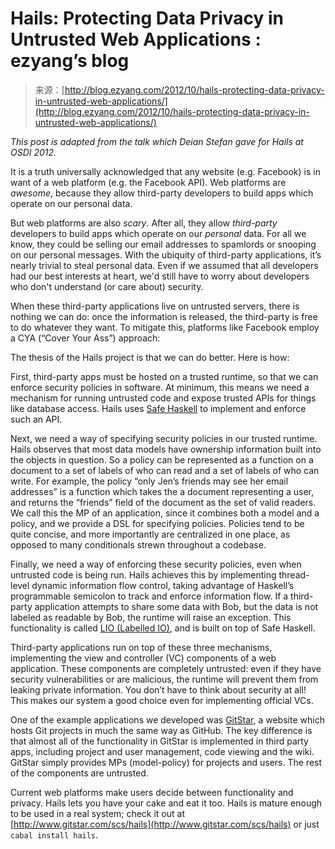 <!--yml
category: 未分类
date: 2024-07-01 18:17:25
-->

# Hails: Protecting Data Privacy in Untrusted Web Applications : ezyang’s blog

> 来源：[http://blog.ezyang.com/2012/10/hails-protecting-data-privacy-in-untrusted-web-applications/](http://blog.ezyang.com/2012/10/hails-protecting-data-privacy-in-untrusted-web-applications/)

*This post is adapted from the talk which Deian Stefan gave for Hails at OSDI 2012.*

It is a truth universally acknowledged that any website (e.g. Facebook) is in want of a web platform (e.g. the Facebook API). Web platforms are *awesome*, because they allow third-party developers to build apps which operate on our personal data.

But web platforms are also *scary*. After all, they allow *third-party* developers to build apps which operate on our *personal* data. For all we know, they could be selling our email addresses to spamlords or snooping on our personal messages. With the ubiquity of third-party applications, it’s nearly trivial to steal personal data. Even if we assumed that all developers had our best interests at heart, we'd still have to worry about developers who don't understand (or care about) security.

When these third-party applications live on untrusted servers, there is nothing we can do: once the information is released, the third-party is free to do whatever they want. To mitigate this, platforms like Facebook employ a CYA (“Cover Your Ass”) approach:

The thesis of the Hails project is that we can do better. Here is how:

First, third-party apps must be hosted on a trusted runtime, so that we can enforce security policies in software. At minimum, this means we need a mechanism for running untrusted code and expose trusted APIs for things like database access. Hails uses [Safe Haskell](http://www.haskell.org/ghc/docs/latest/html/users_guide/safe-haskell.html) to implement and enforce such an API.

Next, we need a way of specifying security policies in our trusted runtime. Hails observes that most data models have ownership information built into the objects in question. So a policy can be represented as a function on a document to a set of labels of who can read and a set of labels of who can write. For example, the policy “only Jen’s friends may see her email addresses” is a function which takes the a document representing a user, and returns the “friends” field of the document as the set of valid readers. We call this the MP of an application, since it combines both a model and a policy, and we provide a DSL for specifying policies. Policies tend to be quite concise, and more importantly are centralized in one place, as opposed to many conditionals strewn throughout a codebase.

Finally, we need a way of enforcing these security policies, even when untrusted code is being run. Hails achieves this by implementing thread-level dynamic information flow control, taking advantage of Haskell’s programmable semicolon to track and enforce information flow. If a third-party application attempts to share some data with Bob, but the data is not labeled as readable by Bob, the runtime will raise an exception. This functionality is called [LIO (Labelled IO)](http://hackage.haskell.org/package/lio), and is built on top of Safe Haskell.

Third-party applications run on top of these three mechanisms, implementing the view and controller (VC) components of a web application. These components are completely untrusted: even if they have security vulnerabilities or are malicious, the runtime will prevent them from leaking private information. You don’t have to think about security at all! This makes our system a good choice even for implementing official VCs.

One of the example applications we developed was [GitStar](http://www.gitstar.com/), a website which hosts Git projects in much the same way as GitHub. The key difference is that almost all of the functionality in GitStar is implemented in third party apps, including project and user management, code viewing and the wiki. GitStar simply provides MPs (model-policy) for projects and users. The rest of the components are untrusted.

Current web platforms make users decide between functionality and privacy. Hails lets you have your cake and eat it too. Hails is mature enough to be used in a real system; check it out at [http://www.gitstar.com/scs/hails](http://www.gitstar.com/scs/hails) or just `cabal install hails`.